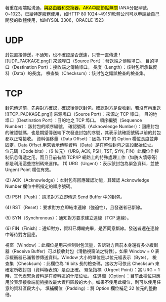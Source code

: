 著重在兩端點溝通，<mark>與路由器和交換器，AKA中間節點無關</mark>
IANA分配阜號，
0~1023，已給特定服務使用，如HTTP 80
1024~49151軟體公司可以申請給自己開發的軟體使用，如MYSQL 3306，ORACLE 1523

# UDP
封包直接傳送，不通知，也不確認是否送達，只會一直傳送
![[UDP_PACKAGE.png]]
來源埠口（Source Port）：發送端之傳輸埠口。
目的埠口（Destination Port）：接收端之傳輸埠口。
長度（Length）：該封包所承載資料（Data）的長度。
檢查集（Checksum）：該封包之錯誤檢查的檢查集。

# TCP
封包傳送前，先與對方確認，確認後傳送封包，確認對方是否收到，若沒有再重送
![[TCP_PACKAGE.png]]
來源埠口（Source Port）：來源之 TCP 埠口。
目的地埠口（Destination Port）：目的地之 TCP 埠口。
順序編號（Sequence Number）：該封包的順序編號。
確認號碼（Acknowledge Number）：回應封包的確認號碼，也是期望傳送端下次發送封包的序號，其表示該確認號碼以前的封包都以正常接收。
資料偏移量（Data Offset）：因為 TCP 的 Option 欄位長度並非固定，Data Offset 用來表示傳輸資料（Data）是在整個封包之區段起始位址。
位元碼（Code bits）：（6 位元）（URG, ACK, PSH, TST, SYN, FIN）此欄位作控制訊息傳遞之用。而且目前有關 TCP/IP 網路上的特殊處理工作（如防火牆等等）都是利用這些控制碼來運作。
(1) URG（Urgent）：表示該封包為緊急資料，並使 Urgent Point 欄位有效。

(2) ACK（Acknowledge）：本封包有回應確認功能，其確認 Acknowledge Number 欄位中所指定的順序號碼。

(3) PSH（Push）：請求對方立即傳送 Send Buffer 中的封包。

(4) RST（Reset）：要求對方立即結束連線（強迫性），且發送者已斷線。

(5) SYN（Synchronous）：通知對方要求建立連線（TCP 連線）。

(6) FIN（Finish）：通知對方，資料已傳輸完畢，是否同意斷線。發送者還在連線中等待對方回應。

視窗（Window）：此欄位是用來控制封包流量，告訴對方目前本身還有多少緩衝器（Receive Buffer）可以接收封包（滑動視窗法之特性）。如果 Window = 0 表示緩衝器已滿暫停傳送資料。Window 大小的單位是以位元組表示（Byte）。
檢查集（Checksum）：此欄位為 16 bits 長的檢查碼，接收方可依此 Checksum 來確定所收封包（資料極表頭）是否正確。
緊急指標（Urgent Point）：當 URG = 1 時，其代表緊急資料是在資料區的什麼位址。
任選欄（Option）：目前此欄位只應用於表示接收端能夠接收最大資料區段的大小。如果不使用此欄位，則可以使用任意的資料區段大小。
填補欄位（Padding）：將 Option 欄位補足 32 位元的整數倍。